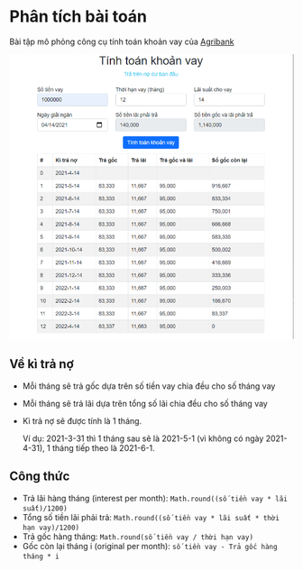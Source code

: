 # Phân tích bài toán

Bài tập mô phỏng công cụ tính toán khoản vay của [Agribank](https://www.agribank.com.vn/vn/cong-cu-tinh-toan)

![kết quả](./ketqua.PNG)

## Về kì trả nợ

- Mỗi tháng sẽ trả gốc dựa trên số tiền vay chia đều cho số tháng vay
- Mỗi tháng sẽ trả lãi dựa trên tổng số lãi chia đều cho số tháng vay
- Kì trả nợ sẽ được tính là 1 tháng.

  Ví dụ: 2021-3-31 thì 1 tháng sau sẽ là 2021-5-1 (vì không có ngày 2021-4-31), 1 tháng tiếp theo là 2021-6-1.

## Công thức

- Trả lãi hàng tháng (interest per month): `Math.round((số tiền vay * lãi suất)/1200)`
- Tổng số tiền lãi phải trả: `Math.round((số tiền vay * lãi suất * thời hạn vay)/1200)`
- Trả gốc hàng tháng: `Math.round(số tiền vay / thời hạn vay)`
- Gốc còn lại tháng i (original per month): `số tiền vay - Trả gốc hàng tháng * i`
